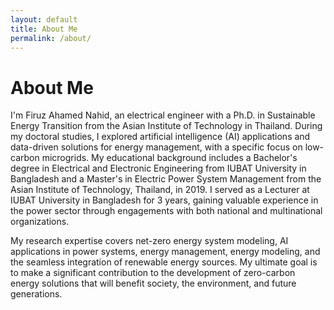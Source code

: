 ```yaml
---
layout: default
title: About Me
permalink: /about/
---
```


<h1>About Me</h1>

<div class="about-text">
  
  <p>I'm Firuz Ahamed Nahid, an electrical engineer with a Ph.D. in Sustainable Energy Transition from the Asian Institute of Technology in Thailand. During my doctoral studies, I explored artificial intelligence (AI) applications and data-driven solutions for energy management, with a specific focus on low-carbon microgrids. My educational background includes a Bachelor's degree in Electrical and Electronic Engineering from IUBAT University in Bangladesh and a Master's in Electric Power System Management from the Asian Institute of Technology, Thailand, in 2019. I served as a Lecturer at IUBAT University in Bangladesh for 3 years, gaining valuable experience in the power sector through engagements with both national and multinational organizations.</p>

  <p>My research expertise covers net-zero energy system modeling, AI applications in power systems, energy management, energy modeling, and the seamless integration of renewable energy sources. My ultimate goal is to make a significant contribution to the development of zero-carbon energy solutions that will benefit society, the environment, and future generations.</p>

</div>
